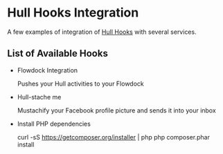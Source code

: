 # Hull Hooks Integration

A few examples of integration of [Hull Hooks](http://hull.io/docs/api/hooks) with several services.

## List of Available Hooks

* Flowdock Integration

  Pushes your Hull activities to your Flowdock

* Hull-stache me

  Mustachify your Facebook profile picture and sends it into your inbox

* Install PHP dependencies

  curl -sS https://getcomposer.org/installer | php
  php composer.phar install

